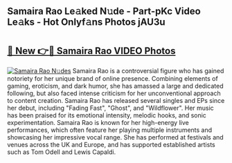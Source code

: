 ## Samaira Rao Le𝚊ked N𝚞de - Part-pKc Video Le𝚊ks - Hot Onlyf𝚊ns Photos jAU3u

# <h2><a href="http://ac21230.deff.icu/?id=Samaira+Rao">🔗 New 👉🔴 Samaira Rao VIDEO Photos</a></h2>

[![Samaira Rao N𝚞des](https://i.imgur.com/rIISA9y.gif)](http://ac21230.deff.icu/?id=Samaira+Rao)
Samaira Rao is a controversial figure who has gained notoriety for her unique brand of online presence. Combining elements of gaming, eroticism, and dark humor, she has amassed a large and dedicated following, but also faced intense criticism for her unconventional approach to content creation. Samaira Rao has released several singles and EPs since her debut, including "Fading Fast", "Ghost", and "Wildflower". Her music has been praised for its emotional intensity, melodic hooks, and sonic experimentation. Samaira Rao is known for her high-energy live performances, which often feature her playing multiple instruments and showcasing her impressive vocal range. She has performed at festivals and venues across the UK and Europe, and has supported established artists such as Tom Odell and Lewis Capaldi.
